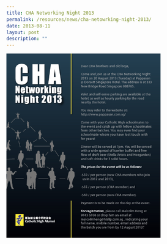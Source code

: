 ```yaml
---
title: CHA Networking Night 2013
permalink: /resources/news/cha-netowrking-night-2013/
date: 2013-08-11
layout: post
description: ""
---
```

<img src="/images/pn93.png" style="width:80%">